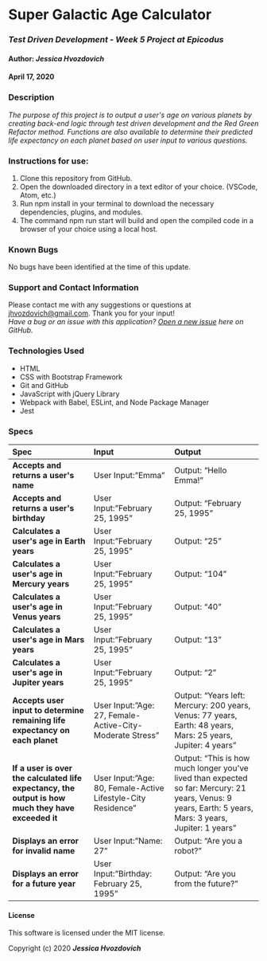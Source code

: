 # **Super Galactic Age Calculator**

### _Test Driven Development - Week 5 Project at Epicodus_

#### Author: **_Jessica Hvozdovich_**
#### April 17, 2020

### Description

_The purpose of this project is to output a user's age on various planets by creating back-end logic through test driven development and the Red Green Refactor method. Functions are also available to determine their predicted life expectancy on each planet based on user input to various questions._

### Instructions for use:

1. Clone this repository from GitHub.
2. Open the downloaded directory in a text editor of your choice.
  (VSCode, Atom, etc.)
3. Run npm install in your terminal to download the necessary dependencies, plugins, and modules.
4. The command npm run start will build and open the compiled code in a browser of your choice using a local host.

### Known Bugs

No bugs have been identified at the time of this update.

### Support and Contact Information

Please contact me with any suggestions or questions at jhvozdovich@gmail.com. Thank you for your input!  
_Have a bug or an issue with this application? [Open a new issue](https://github.com/jhvozdovich/galactic-age-calculator/issues) here on GitHub._

### Technologies Used

* HTML
* CSS with Bootstrap Framework
* Git and GitHub
* JavaScript with jQuery Library
* Webpack with Babel, ESLint, and Node Package Manager
* Jest

### Specs
| Spec | Input | Output |
| :------------- | :------------- | :------------- |
| **Accepts and returns a user's name** | User Input:”Emma” | Output: “Hello Emma!” |
| **Accepts and returns a user's birthday** | User Input:”February 25, 1995” | Output: “February 25, 1995” |
| **Calculates a user's age in Earth years** | User Input:”February 25, 1995” | Output: “25” |
| **Calculates a user's age in Mercury years** | User Input:”February 25, 1995” | Output: “104” |
| **Calculates a user's age in Venus years** | User Input:”February 25, 1995” | Output: “40” |
| **Calculates a user's age in Mars years** | User Input:”February 25, 1995” | Output: “13” |
| **Calculates a user's age in Jupiter years** | User Input:”February 25, 1995” | Output: “2” |
| **Accepts user input to determine remaining life expectancy on each planet** | User Input:”Age: 27, Female-Active-City-Moderate Stress” | Output: “Years left: Mercury: 200 years, Venus: 77 years, Earth: 48 years, Mars: 25 years, Jupiter: 4 years” |
| **If a user is over the calculated life expectancy, the output is how much they have exceeded it** | User Input:”Age: 80, Female-Active Lifestyle-City Residence” | Output: “This is how much longer you've lived than expected so far: Mercury: 21 years, Venus: 9 years, Earth: 5 years, Mars: 3 years, Jupiter: 1 years”  |
| **Displays an error for invalid name** | User Input:”Name: 27” | Output: “Are you a robot?” |
| **Displays an error for a future year** | User Input:”Birthday: February 25, 1995” | Output: “Are you from the future?” |

#### License

This software is licensed under the MIT license.

Copyright (c) 2020 **_Jessica Hvozdovich_**